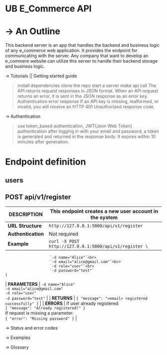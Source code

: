 UB E_Commerce API
=================
-> An Outline
  ===========
  This backend server is an app that handles the backend and business logic of any e_commerce web application. It provides the endpoint for communicating with the server. Any company that want to develop an e_commere website can utilize this server to handle their backend storage and business logic.

-> Tutorials || Getting started guide
  > install dependencies
  > clone the repo
  > start a server
  > make api call
  > The API returns request responses in JSON format. When an API request returns an error, it is sent in the JSON response as an error key.
  > Authentication error response
      If an API key is missing, malformed, or invalid, you will receive an HTTP 401 Unauthorized response code.


-> Authentication
  > use token_based authentication, JWT(Json Web Token) authentication
  > after logging in with your email and password, a token is generated and returned in the response body. It expires within 10 minutes after generation.

  Endpoint definition
  ===================
  users
  -----
  POST api/v1/register
  --------------------
  | **DESCRIPTION**    | This endpoint creates a new user account in the system |
|--------------------|--------------------------------------------------------|
| **URL Structure**   | `http://127.0.0.1:5000/api/v1/register`                |
| **Authentication**  | Not required                                           |
| **Example**         | `curl -X POST http://127.0.0.1:5000/api/v1/register \` <br> 
                        `-d name="Alice"`<br>
                        `-d email="alice@gmail.com"`<br>
                        `-d role="user"`<br>
                        `-d password="test"`                                  |
| **PARAMETERS**      | `-d name="Alice"`<br>
                        `-d email="alice@gmail.com"`<br>
                        `-d role="user"`<br>
                        `-d password="test"`                                  |
| **RETURNS**         | `{ "message": "<email> registered successfully" }`     |
| **ERRORS**          | If user already registered:<br>
                        `{ "message": "Already registered!" }`<br>
                        If request is missing a parameter:<br>
                        `{ "error": "Missing password" }`                     |


-> Status and error codes

-> Examples

-> Glossary